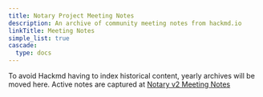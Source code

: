```yaml
---
title: Notary Project Meeting Notes
description: An archive of community meeting notes from hackmd.io
linkTitle: Meeting Notes
simple_list: true
cascade:
  type: docs
---
```


To avoid Hackmd having to index historical content, yearly archives will be moved here.
Active notes are captured at [Notary v2 Meeting Notes](https://hackmd.io/_vrqBGAOSUC_VWvFzWruZw?view)

